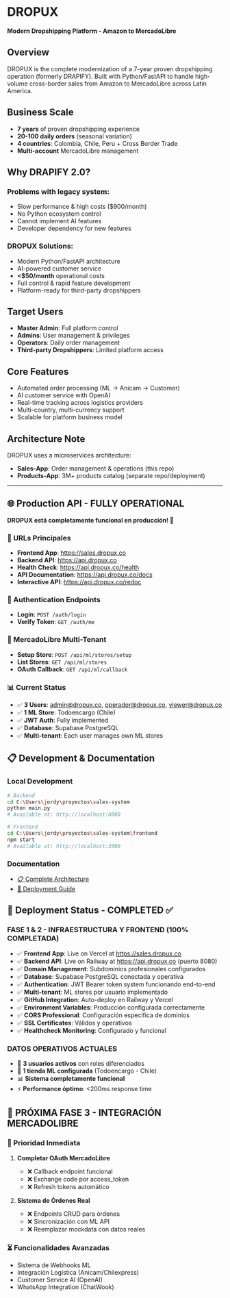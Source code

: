 # DROPUX
**Modern Dropshipping Platform - Amazon to MercadoLibre**

## Overview
DROPUX is the complete modernization of a 7-year proven dropshipping operation (formerly DRAPIFY). Built with Python/FastAPI to handle high-volume cross-border sales from Amazon to MercadoLibre across Latin America.

## Business Scale
- **7 years** of proven dropshipping experience
- **20-100 daily orders** (seasonal variation)
- **4 countries**: Colombia, Chile, Peru + Cross Border Trade
- **Multi-account** MercadoLibre management

## Why DRAPIFY 2.0?

### Problems with legacy system:
- Slow performance & high costs ($900/month)
- No Python ecosystem control
- Cannot implement AI features
- Developer dependency for new features

### DROPUX Solutions:
- Modern Python/FastAPI architecture
- AI-powered customer service
- **<$50/month** operational costs
- Full control & rapid feature development
- Platform-ready for third-party dropshippers

## Target Users
- **Master Admin**: Full platform control
- **Admins**: User management & privileges
- **Operators**: Daily order management
- **Third-party Dropshippers**: Limited platform access

## Core Features
- Automated order processing (ML → Anicam → Customer)
- AI customer service with OpenAI
- Real-time tracking across logistics providers
- Multi-country, multi-currency support
- Scalable for platform business model

## Architecture Note
DROPUX uses a microservices architecture:
- **Sales-App**: Order management & operations (this repo)
- **Products-App**: 3M+ products catalog (separate repo/deployment)

---

## 🌐 Production API - FULLY OPERATIONAL

**DROPUX está completamente funcional en producción! 🎉**

### 🔗 URLs Principales
- **Frontend App**: https://sales.dropux.co
- **Backend API**: https://api.dropux.co  
- **Health Check**: https://api.dropux.co/health
- **API Documentation**: https://api.dropux.co/docs
- **Interactive API**: https://api.dropux.co/redoc

### 🔐 Authentication Endpoints
- **Login**: `POST /auth/login`
- **Verify Token**: `GET /auth/me`

### 🏪 MercadoLibre Multi-Tenant
- **Setup Store**: `POST /api/ml/stores/setup`
- **List Stores**: `GET /api/ml/stores`
- **OAuth Callback**: `GET /api/ml/callback`

### 📊 Current Status
- ✅ **3 Users**: admin@dropux.co, operador@dropux.co, viewer@dropux.co
- ✅ **1 ML Store**: Todoencargo (Chile)
- ✅ **JWT Auth**: Fully implemented
- ✅ **Database**: Supabase PostgreSQL
- ✅ **Multi-tenant**: Each user manages own ML stores

## 📋 Development & Documentation

### Local Development
```bash
# Backend
cd C:\Users\jordy\proyectos\sales-system
python main.py
# Available at: http://localhost:8000

# Frontend
cd C:\Users\jordy\proyectos\sales-system\frontend
npm start
# Available at: http://localhost:3000
```

### Documentation
- [📋 Complete Architecture](ARQUITECTURA_SALES_APP.md)
- [🚀 Deployment Guide](QUICK_START_GUIDE.md)

## 🚀 Deployment Status - COMPLETED ✅

### **FASE 1 & 2 - INFRAESTRUCTURA Y FRONTEND (100% COMPLETADA)**
- ✅ **Frontend App**: Live on Vercel at https://sales.dropux.co
- ✅ **Backend API**: Live on Railway at https://api.dropux.co (puerto 8080)
- ✅ **Domain Management**: Subdominios profesionales configurados
- ✅ **Database**: Supabase PostgreSQL conectada y operativa
- ✅ **Authentication**: JWT Bearer token system funcionando end-to-end
- ✅ **Multi-tenant**: ML stores por usuario implementado
- ✅ **GitHub Integration**: Auto-deploy en Railway y Vercel
- ✅ **Environment Variables**: Producción configurada correctamente
- ✅ **CORS Professional**: Configuración específica de dominios
- ✅ **SSL Certificates**: Válidos y operativos
- ✅ **Healthcheck Monitoring**: Configurado y funcional

### **DATOS OPERATIVOS ACTUALES**
- 👥 **3 usuarios activos** con roles diferenciados
- 🏪 **1 tienda ML configurada** (Todoencargo - Chile)
- 📊 **Sistema completamente funcional**
- ⚡ **Performance óptimo**: <200ms response time

## 🎯 PRÓXIMA FASE 3 - INTEGRACIÓN MERCADOLIBRE

### **🔄 Prioridad Inmediata**
1. **Completar OAuth MercadoLibre**
   - ❌ Callback endpoint funcional 
   - ❌ Exchange code por access_token
   - ❌ Refresh tokens automático

2. **Sistema de Órdenes Real**
   - ❌ Endpoints CRUD para órdenes
   - ❌ Sincronización con ML API
   - ❌ Reemplazar mockdata con datos reales

### **⏳ Funcionalidades Avanzadas**
- Sistema de Webhooks ML
- Integración Logística (Anicam/Chilexpress)
- Customer Service AI (OpenAI)
- WhatsApp Integration (ChatWook)